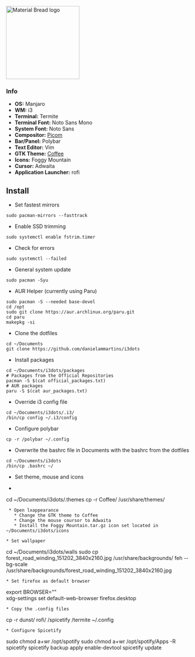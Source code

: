<img width="200" src="https://camo.githubusercontent.com/66b25ab542ae255f3782bba56595679faa52c6214ecbec8d38e3403d2e5a3d6b/68747470733a2f2f666f7274686562616467652e636f6d2f696d616765732f6261646765732f776f726b732d6f6e2d6d792d6d616368696e652e737667" alt="Material Bread logo">

### Info

-  **OS:** Manjaro
-  **WM:** i3
-  **Terminal:** Termite
-  **Terminal Font:** Noto Sans Mono
-  **System Font:** Noto Sans
-  **Compositor:** [Picom](https://github.com/yshui/picom)
-  **Bar/Panel:** Polybar
-  **Text Editor:** Vim
-  **GTK Theme:** [Coffee](https://github.com/danielammartins/KDEdotfiles/tree/main/.themes/Coffee) 
-  **Icons:** Foggy Mountain
-  **Cursor:** Adwaita
-  **Application Launcher:** rofi

## Install

* Set fastest mirrors
``` 
sudo pacman-mirrors --fasttrack 
```
* Enable SSD trimming
```
sudo systemctl enable fstrim.timer
```
* Check for errors
```
sudo systemctl --failed
```
* General system update
```
sudo pacman -Syu
```
* AUR Helper (currently using Paru)
```
sudo pacman -S --needed base-devel
cd /opt
sudo git clone https://aur.archlinux.org/paru.git
cd paru
makepkg -si
```
* Clone the dotfiles
```
cd ~/Documents
git clone https://github.com/danielammartins/i3dots
```
* Install packages
``` 
cd ~/Documents/i3dots/packages
# Packages from the Official Repositories
pacman -S $(cat official_packages.txt)
# AUR packages
paru -S $(cat aur_packages.txt)
```
* Override i3 config file
```
cd ~/Documents/i3dots/.i3/
/bin/cp config ~/.i3/config
```
* Configure polybar
```
cp -r /polybar ~/.config
```
* Overwrite the bashrc file in Documents with the bashrc from the dotfiles
```
cd ~/Documents/i3dots
/bin/cp .bashrc ~/
```
* Set theme, mouse and icons
 * ```
 cd ~/Documents/i3dots/.themes
 cp -r Coffee/ /usr/share/themes/

 ```
  * Open lxappearance
    * Change the GTK theme to Coffee
    * Change the mouse coursor to Adwaita
    * Install the Foggy Mountain.tar.gz icon set located in ~/Documents/i3dots/icons

* Set wallpaper
```
cd ~/Documents/i3dots/walls
sudo cp forest_road_winding_151202_3840x2160.jpg /usr/share/backgrounds/ 
feh --bg-scale /usr/share/backgrounds/forest_road_winding_151202_3840x2160.jpg
```
* Set firefox as default browser
```
export BROWSER=""			
xdg-settings set default-web-browser firefox.desktop
```
* Copy the .config files 
```
cp -r dunst/ rofi/ /spicetify /termite ~/.config
```
* Configure Spicetify
```
sudo chmod a+wr /opt/spotify
sudo chmod a+wr /opt/spotify/Apps -R
spicetify
spicetify backup apply enable-devtool
spicetify update
```

